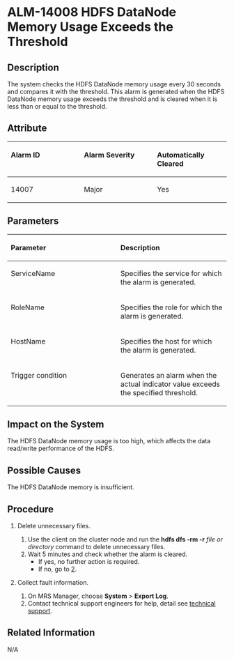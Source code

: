# ALM-14008 HDFS DataNode Memory Usage Exceeds the Threshold<a name="EN-US_TOPIC_0125375358"></a>

## Description<a name="sb13c1951be7c4a1691c10e96af88df0f"></a>

The system checks the HDFS DataNode memory usage every 30 seconds and compares it with the threshold. This alarm is generated when the HDFS DataNode memory usage exceeds the threshold and is cleared when it is less than or equal to the threshold.

## Attribute<a name="sc63ac2eff80948188ed5661cee0f96f2"></a>

<a name="en-us_topic_0035998727_table54967495"></a>
<table><thead align="left"><tr id="en-us_topic_0035998727_row29231803"><th class="cellrowborder" valign="top" width="33.33333333333333%" id="mcps1.1.4.1.1"><p id="en-us_topic_0035998727_p18965813"><a name="en-us_topic_0035998727_p18965813"></a><a name="en-us_topic_0035998727_p18965813"></a>Alarm ID</p>
</th>
<th class="cellrowborder" valign="top" width="33.33333333333333%" id="mcps1.1.4.1.2"><p id="en-us_topic_0035998727_p59835867"><a name="en-us_topic_0035998727_p59835867"></a><a name="en-us_topic_0035998727_p59835867"></a>Alarm Severity</p>
</th>
<th class="cellrowborder" valign="top" width="33.33333333333333%" id="mcps1.1.4.1.3"><p id="en-us_topic_0035998727_p14867095"><a name="en-us_topic_0035998727_p14867095"></a><a name="en-us_topic_0035998727_p14867095"></a>Automatically Cleared</p>
</th>
</tr>
</thead>
<tbody><tr id="en-us_topic_0035998727_row63384014"><td class="cellrowborder" valign="top" width="33.33333333333333%" headers="mcps1.1.4.1.1 "><p id="en-us_topic_0035998727_p33831530"><a name="en-us_topic_0035998727_p33831530"></a><a name="en-us_topic_0035998727_p33831530"></a>14007</p>
</td>
<td class="cellrowborder" valign="top" width="33.33333333333333%" headers="mcps1.1.4.1.2 "><p id="en-us_topic_0035998727_p55999443"><a name="en-us_topic_0035998727_p55999443"></a><a name="en-us_topic_0035998727_p55999443"></a>Major</p>
</td>
<td class="cellrowborder" valign="top" width="33.33333333333333%" headers="mcps1.1.4.1.3 "><p id="en-us_topic_0035998727_p39661040"><a name="en-us_topic_0035998727_p39661040"></a><a name="en-us_topic_0035998727_p39661040"></a>Yes</p>
</td>
</tr>
</tbody>
</table>

## Parameters<a name="sc64715726e20419693eb026a0eb8af55"></a>

<a name="en-us_topic_0035998727_table58427690"></a>
<table><thead align="left"><tr id="en-us_topic_0035998727_row29990828"><th class="cellrowborder" valign="top" width="50%" id="mcps1.1.3.1.1"><p id="en-us_topic_0035998727_p13338021"><a name="en-us_topic_0035998727_p13338021"></a><a name="en-us_topic_0035998727_p13338021"></a>Parameter</p>
</th>
<th class="cellrowborder" valign="top" width="50%" id="mcps1.1.3.1.2"><p id="en-us_topic_0035998727_p6637886"><a name="en-us_topic_0035998727_p6637886"></a><a name="en-us_topic_0035998727_p6637886"></a>Description</p>
</th>
</tr>
</thead>
<tbody><tr id="en-us_topic_0035998727_row797855"><td class="cellrowborder" valign="top" width="50%" headers="mcps1.1.3.1.1 "><p id="en-us_topic_0035998727_p64626289"><a name="en-us_topic_0035998727_p64626289"></a><a name="en-us_topic_0035998727_p64626289"></a>ServiceName</p>
</td>
<td class="cellrowborder" valign="top" width="50%" headers="mcps1.1.3.1.2 "><p id="en-us_topic_0035998727_p238043"><a name="en-us_topic_0035998727_p238043"></a><a name="en-us_topic_0035998727_p238043"></a>Specifies the service for which the alarm is generated.</p>
</td>
</tr>
<tr id="en-us_topic_0035998727_row2142393"><td class="cellrowborder" valign="top" width="50%" headers="mcps1.1.3.1.1 "><p id="en-us_topic_0035998727_p39316155"><a name="en-us_topic_0035998727_p39316155"></a><a name="en-us_topic_0035998727_p39316155"></a>RoleName</p>
</td>
<td class="cellrowborder" valign="top" width="50%" headers="mcps1.1.3.1.2 "><p id="en-us_topic_0035998727_p30492010"><a name="en-us_topic_0035998727_p30492010"></a><a name="en-us_topic_0035998727_p30492010"></a>Specifies the role for which the alarm is generated.</p>
</td>
</tr>
<tr id="en-us_topic_0035998727_row5992637"><td class="cellrowborder" valign="top" width="50%" headers="mcps1.1.3.1.1 "><p id="en-us_topic_0035998727_p15641626"><a name="en-us_topic_0035998727_p15641626"></a><a name="en-us_topic_0035998727_p15641626"></a>HostName</p>
</td>
<td class="cellrowborder" valign="top" width="50%" headers="mcps1.1.3.1.2 "><p id="en-us_topic_0035998727_p59012183"><a name="en-us_topic_0035998727_p59012183"></a><a name="en-us_topic_0035998727_p59012183"></a>Specifies the host for which the alarm is generated.</p>
</td>
</tr>
<tr id="en-us_topic_0035998727_row61347601"><td class="cellrowborder" valign="top" width="50%" headers="mcps1.1.3.1.1 "><p id="en-us_topic_0035998727_p3099778"><a name="en-us_topic_0035998727_p3099778"></a><a name="en-us_topic_0035998727_p3099778"></a>Trigger condition</p>
</td>
<td class="cellrowborder" valign="top" width="50%" headers="mcps1.1.3.1.2 "><p id="en-us_topic_0035998727_p49755431"><a name="en-us_topic_0035998727_p49755431"></a><a name="en-us_topic_0035998727_p49755431"></a>Generates an alarm when the actual indicator value exceeds the specified threshold.</p>
</td>
</tr>
</tbody>
</table>

## Impact on the System<a name="sfb5ab6df2ef2473c9e4664fb6da4d6f6"></a>

The HDFS DataNode memory usage is too high, which affects the data read/write performance of the HDFS.

## Possible Causes<a name="s367166161a394b02b899979ebada24f3"></a>

The HDFS DataNode memory is insufficient.

## Procedure<a name="s4980f24826094ca6966609680a3476e0"></a>

1.  Delete unnecessary files.
    1.  Use the client on the cluster node and run the  **hdfs dfs -rm -r** _file or directory_  command to delete unnecessary files.
    2.  Wait 5 minutes and check whether the alarm is cleared.
        -   If yes, no further action is required.
        -   If no, go to  [2](#l7af04ef094864b83b34d97121a58b12f).

2.  <a name="l7af04ef094864b83b34d97121a58b12f"></a>Collect fault information.
    1.  On MRS Manager, choose  **System**  \>  **Export Log**.
    2.  Contact technical support engineers for help, detail see  [technical support](https://docs.otc.t-systems.com/en-us/public/learnmore.html).


## Related Information<a name="sd23f4023100841708f3407df4f0299c3"></a>

N/A

